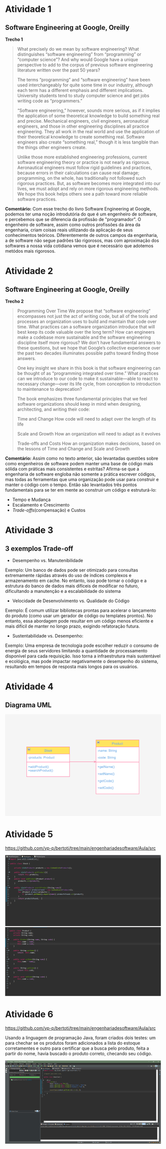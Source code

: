 # Atividade 1 
## Software Engineering at Google, Oreilly 

**Trecho 1**
>What precisely do we mean by software engineering? What distinguishes “software engineering” from “programming” or “computer science”? And why would Google have a unique perspective to add to the corpus of previous software engineering literature written over the past 50 years?
 >
>The terms “programming” and “software engineering” have been used interchangeably for quite some time in our industry, although each term has a different emphasis and different implications. University students tend to study computer science and get jobs writing code as “programmers.”
>
>“Software engineering,” however, sounds more serious, as if it implies the application of some theoretical knowledge to build something real and precise. Mechanical engineers, civil engineers, aeronautical engineers, and those in other engineering disciplines all practice engineering. They all work in the real world and use the application of their theoretical knowledge to create something real. Software engineers also create “something real,” though it is less tangible than the things other engineers create.
 >
>Unlike those more established engineering professions, current software engineering theory or practice is not nearly as rigorous. Aeronautical engineers must follow rigid guidelines and practices, because errors in their calculations can cause real damage; programming, on the whole, has traditionally not followed such rigorous practices. But, as software becomes more integrated into our lives, we must adopt and rely on more rigorous engineering methods. We hope this book helps others see a path toward more reliable software practices.

**Comentário:** Com esse trecho do livro Software Engineering at Google, podemos ter uma noção introdutória do que é um engenheiro de software, e percebemos que se diferencia da profissão de "programador". O engenheiro de software, assim como outros profissões da área da engenharia, criam coisas reais utilizando da aplicação de seus conhecimentos teóricos. Diferentemente de outros campos da engenharia, a de software não segue padrões tão rigorosos, mas com aproximação dos softwares a nossa vida cotidiana vemos que é necessário que adotemos metódos mais rigorosos.
# Atividade 2
## Software Engineering at Google, Oreilly
**Trecho 2**

>Programming Over Time
>We propose that “software engineering” encompasses not just the act of writing code, but all of the tools and processes an organization uses to build and maintain that code over time. What practices can a software organization introduce that will best keep its code valuable over the long term? How can engineers make a codebase more sustainable and the software engineering discipline itself more rigorous? We don’t have fundamental answers to these questions, but we hope that Google’s collective experience over the past two decades illuminates possible paths toward finding those answers.
> 
>One key insight we share in this book is that software engineering can be thought of as “programming integrated over time.” What practices can we introduce to our code to make it sustainable—able to react to necessary change—over its life cycle, from conception to introduction to maintenance to deprecation?
>
>The book emphasizes three fundamental principles that we feel software organizations should keep in mind when designing, architecting, and writing their code:
> 
>Time and Change
>How code will need to adapt over the length of its life
 >
>Scale and Growth
>How an organization will need to adapt as it evolves
> 
>Trade-offs and Costs
>How an organization makes decisions, based on the lessons of Time and Change and Scale and Growth

**Comentário:** Assim como no texto anterior, são levantadas questões sobre como engenheiros de software podem manter uma base de código mais sólida com práticas mais consistentes e estritas? 
Afirma-se que a engenharia de software engloba não somente a prática escrever códigos, mas todas as ferramentas que uma organização pode usar para construir e manter o código com o tempo. Então são levantados três pontos fundamentais para se ter em mente ao construir um código e estruturá-lo: 
- Tempo e Mudança
- Escalamento e Crescimento
- *Trade-offs*(compensação) e Custos

# Atividade 3
## 3 exemplos Trade-off
- Desempenho vs. Manutenibilidade

Exemplo: Um banco de dados pode ser otimizado para consultas extremamente rápidas através do uso de índices complexos e armazenamento em cache. No entanto, isso pode tornar o código e a estrutura do banco de dados mais difíceis de modificar no futuro, dificultando a manutenção e a escalabilidade do sistema

- Velocidade de Desenvolvimento vs. Qualidade do Código

Exemplo: É comum utilizar bibliotecas prontas para acelerar o lançamento do produto (como usar um gerador de código ou templates prontos). No entanto, essa abordagem pode resultar em um código menos eficiente e mais difícil de manter no longo prazo, exigindo refatoração futura.

- Sustentabilidade vs. Desempenho:

Exemplo: Uma empresa de tecnologia pode escolher reduzir o consumo de energia de seus servidores limitando a quantidade de processamento disponível para cada requisição. Isso torna a infraestrutura mais sustentável e ecológica, mas pode impactar negativamente o desempenho do sistema, resultando em tempos de resposta mais longos para os usuários.
# Atividade 4
## Diagrama UML
 ![alt text](image.png)

# Atividade 5

https://github.com/vp-p/bertoti/tree/main/engenhariadesoftware/Aula/src

![alt text](<Captura de tela 2025-02-24 192106.png>)
![alt text](<Captura de tela 2025-02-24 192122.png>)

# Atividade 6
https://github.com/vp-p/bertoti/tree/main/engenhariadesoftware/Aula/src

Usando a linguagem de programação Java, foram criados dois testes: um para chechar se os produtos foram adicionados a lista do estoque corretamentes e outro para certificar que a busca pelo produto, feita a partir do nome, havia buscado o produto correto, checando seu código.

![alt text](<Captura de tela 2025-02-23 120220.png>)